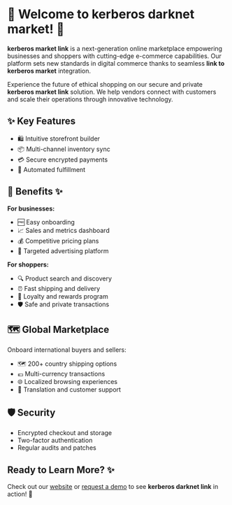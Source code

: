 # 🛒 Welcome to **kerberos darknet market**! 🚀

**kerberos market link** is a next-generation online marketplace empowering businesses and shoppers with cutting-edge e-commerce capabilities. Our platform sets new standards in digital commerce thanks to seamless ****link to kerberos market**** integration.

Experience the future of ethical shopping on our secure and private ****kerberos market link**** solution. We help vendors connect with customers and scale their operations through innovative technology.

## ✨ Key Features

- 🛍️ Intuitive storefront builder
- 📦 Multi-channel inventory sync
- 💳 Secure encrypted payments
- 🚚 Automated fulfillment

## 🙌 Benefits ✨

**For businesses:**

- 🆓 Easy onboarding
- 📈 Sales and metrics dashboard
- 💰 Competitive pricing plans
- 🎯 Targeted advertising platform

**For shoppers:**

- 🔍 Product search and discovery
- ⏰ Fast shipping and delivery
- 💎 Loyalty and rewards program
- 🛡️ Safe and private transactions

## 🗺️ Global Marketplace

Onboard international buyers and sellers:

- 🗺️ 200+ country shipping options
- 💶 Multi-currency transactions
- 🌐 Localized browsing experiences
- 💬 Translation and customer support

## 🛡️ Security

- Encrypted checkout and storage
- Two-factor authentication
- Regular audits and patches

## Ready to Learn More? ✨

Check out our [website](https://example.com) or [request a demo](https://example.com/demo) to see **kerberos darknet link** in action! 🚀